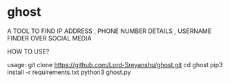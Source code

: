# ghost
A TOOL TO FIND IP ADDRESS , PHONE NUMBER DETAILS , USERNAME FINDER OVER SOCIAL MEDIA



HOW TO USE?

usage:
git clone https://github.com/Lord-Sreyanshu/ghost.git
cd ghost
pip3 install -r requirements.txt
python3 ghost.py 
